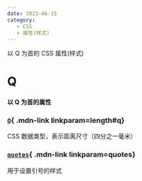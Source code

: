 ```yaml
---
date: 2023-06-15
category:
   - CSS
   - 属性(样式) 
---
```


以 Q 为首的 CSS 属性(样式) 

<!-- more -->




# Q

#### 以 Q 为首的属性


<Mcard>

### [`Q`][zh-link]{ .mdn-link linkparam=length#q}
CSS 数据类型，表示距离尺寸（四分之一毫米）
</Mcard>

<Mcard>

### [`quotes`][zh-link]{ .mdn-link linkparam=quotes}
用于设置引号的样式
</Mcard>

[zh-link]:https://developer.mozilla.org/zh-CN/docs/Web/CSS/
[en-link]:https://developer.mozilla.org/en-US/docs/Web/CSS/